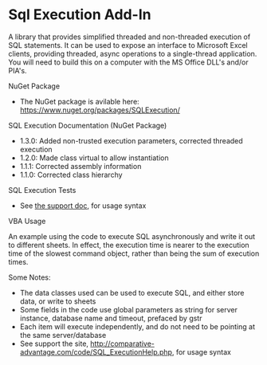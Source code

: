# Sql Execution Add-In

A library that provides simplified threaded and non-threaded execution of SQL statements. It can be used to expose an interface to Microsoft Excel clients, providing threaded, async operations to a single-thread application. You will need to build this on a computer with the MS Office DLL's and/or PIA's. 


NuGet Package

* The NuGet package is avilable here: https://www.nuget.org/packages/SQLExecution/


SQL Execution Documentation (NuGet Package)

* 1.3.0: Added non-trusted execution parameters, corrected threaded execution
* 1.2.0: Made class virtual to allow instantiation
* 1.1.1: Corrected assembly information
* 1.1.0: Corrected class hierarchy

SQL Execution Tests

* See [the support doc](./SQL_ExecutionHelp.md), for usage syntax

VBA Usage

An example using the code to execute SQL asynchronously and write it out to different sheets. In effect, the execution time is nearer to the execution time of the slowest command object, rather than being the sum of execution times. 

Some Notes:

* The data classes used can be used to execute SQL, and either store data, or write to sheets
* Some fields in the code use global parameters as string for server instance, database name and timeout, prefaced by gstr
* Each item will execute independently, and do not need to be pointing at the same server/database
* See support the site, http://comparative-advantage.com/code/SQL_ExecutionHelp.php, for usage syntax

